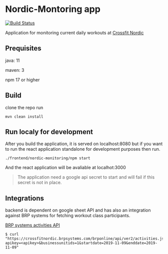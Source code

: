 # Nordic-Montoring app 
[![Build Status](https://travis-ci.org/Tandolf/nordic.svg?branch=master)](https://travis-ci.org/Tandolf/nordic)

Application for monitoring current daily workouts at [Crossfit Nordic](http:www.crossfitnordic.se)

## Prequisites

java: 11

maven: 3

npm 17 or higher

## Build
clone the repo run
```
mvn clean install
```

## Run localy for development
After you build the application, it is served on localhost:8080 but if you want to run the react application standalone for development purposes then run.

``` 
./frontend/nordic-monitoring/npm start 
```

And the react application will be avaliable at localhot:3000

> The application need a google api secret to start and will fail if this secret is not in place.

## Integrations
backend is dependent on google sheet API and has also an integration against BRP systems for fetching workout class participants.

[BRP systems activities API](https://dok.brpsystems.se/display/API/activities)

```
$ curl "https://crossfitnordic.brpsystems.com/brponline/api/ver2/activities.json?apikey=<apikey>&businessunitids=1&startdate=2019-11-09&enddate=2019-11-09"
```

